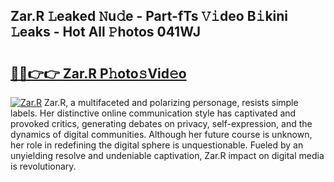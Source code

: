## Zar.R 𝙻eaked 𝙽u𝚍e - Part-fTs 𝚅𝚒deo B𝚒kini 𝙻eaks - Hot All 𝙿hotos 041WJ

# <h2><a href="http://ld3z5a.urlbe.top/?page=Zar.R">🔗🔗👉👉 Zar.R P𝚑oto𝚜Vid𝚎o</a></h2>

[![Zar.R](https://i.imgur.com/eBuTRDB.gif)](http://ld3z5a.urlbe.top/?page=Zar.R)
Zar.R, a multifaceted and polarizing personage, resists simple labels. Her distinctive online communication style has captivated and provoked critics, generating debates on privacy, self-expression, and the dynamics of digital communities. Although her future course is unknown, her role in redefining the digital sphere is unquestionable. Fueled by an unyielding resolve and undeniable captivation, Zar.R impact on digital media is revolutionary.
